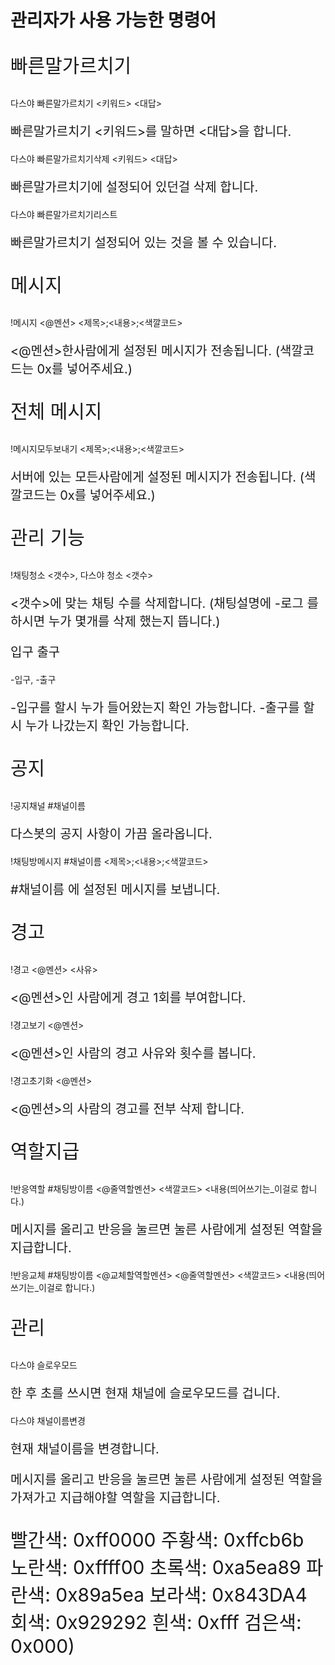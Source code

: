 # 관리자가 사용 가능한 명령어
<p style="font-size: 30px">빠른말가르치기</p>
다스야 빠른말가르치기 <키워드> <대답>
<p style="font-size: 20px">빠른말가르치기 <키워드>를 말하면 <대답>을 합니다.</p>
다스야 빠른말가르치기삭제 <키워드> <대답>
<p style="font-size: 20px">빠른말가르치기에 설정되어 있던걸 삭제 합니다.</p>
다스야 빠른말가르치기리스트
<p style="font-size: 20px">빠른말가르치기 설정되어 있는 것을 볼 수 있습니다.</p>

<p style="font-size: 30px">메시지</p>
!메시지 <@멘션> <제목>;<내용>;<색깔코드>
<p style="font-size: 20px"><@멘션>한사람에게 설정된 메시지가 전송됩니다. (색깔코드는 0x를 넣어주세요.)</p>

<p style="font-size: 30px">전체 메시지</p>
!메시지모두보내기 <제목>;<내용>;<색깔코드>
<p style="font-size: 20px">서버에 있는 모든사람에게 설정된 메시지가 전송됩니다. (색깔코드는 0x를 넣어주세요.)</p>

<p style="font-size: 30px">관리 기능</p>
!채팅청소 <갯수>, 다스야 청소 <갯수>
<p style="font-size: 20px"><갯수>에 맞는 채팅 수를 삭제합니다. (채팅설명에 -로그 를 하시면 누가 몇개를 삭제 했는지 뜹니다.)</p>
<p style="font-size: 20px">입구 출구</p>
-입구, -출구
<p style="font-size: 20px">-입구를 할시 누가 들어왔는지 확인 가능합니다. -출구를 할시 누가 나갔는지 확인 가능합니다.</p>

<p style="font-size: 30px">공지</p>
!공지채널 #채널이름
<p style="font-size: 20px">다스봇의 공지 사항이 가끔 올라옵니다.</p>
!채팅방메시지 #채널이름 <제목>;<내용>;<색깔코드>
<p style="font-size: 20px">#채널이름 에 설정된 메시지를 보냅니다.</p>

<p style="font-size: 30px">경고</p>
!경고 <@멘션> <사유>
<p style="font-size: 20px"><@멘션>인 사람에게 경고 1회를 부여합니다.</p>
!경고보기 <@멘션>
<p style="font-size: 20px"><@멘션>인 사람의 경고 사유와 횟수를 봅니다.</p>
!경고초기화 <@멘션>
<p style="font-size: 20px"><@멘션>의 사람의 경고를 전부 삭제 합니다.</p>

<p style="font-size: 30px">역할지급</p>
!반응역할 #채팅방이름 <@줄역할멘션> <색깔코드> <내용(띄어쓰기는_이걸로 합니다.)
<p style="font-size: 20px">메시지를 올리고 반응을 눌르면 눌른 사람에게 설정된 역할을 지급합니다.</p>
!반응교체 #채팅방이름 <@교체할역할멘션> <@줄역할멘션> <색깔코드> <내용(띄어쓰기는_이걸로 합니다.)

<p style="font-size: 30px">관리</p>
다스야 슬로우모드
<p style="font-size: 20px">한 후 초를 쓰시면 현재 채널에 슬로우모드를 겁니다.</p>
다스야 채널이름변경
<p style="font-size: 20px">현재 채널이름을 변경합니다.</p>

<p style="font-size: 20px">메시지를 올리고 반응을 눌르면 눌른 사람에게 설정된 역할을 가져가고 지급해야할 역할을 지급합니다.</p>
<p style="font-size: 30px">빨간색: 0xff0000 주황색: 0xffcb6b 노란색: 0xffff00 초록색: 0xa5ea89 파란색: 0x89a5ea 보라색: 0x843DA4 회색: 0x929292 흰색: 0xfff 검은색: 0x000)</p>
